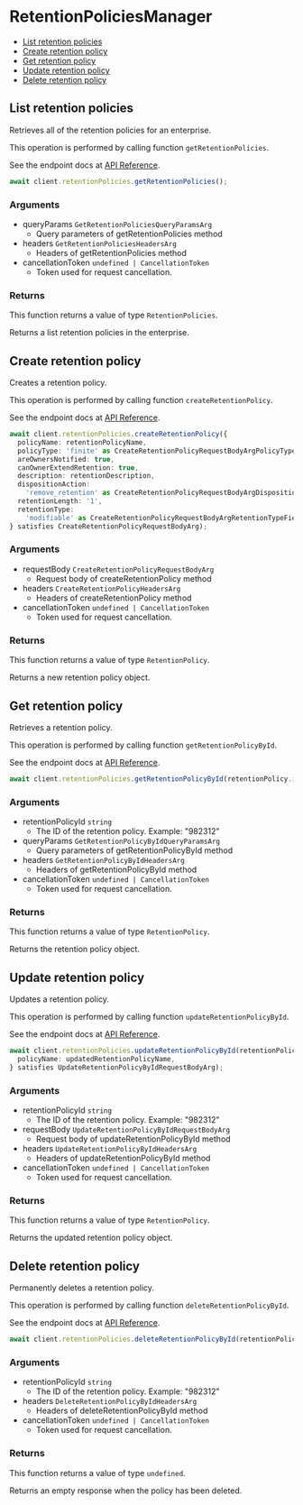 # RetentionPoliciesManager

- [List retention policies](#list-retention-policies)
- [Create retention policy](#create-retention-policy)
- [Get retention policy](#get-retention-policy)
- [Update retention policy](#update-retention-policy)
- [Delete retention policy](#delete-retention-policy)

## List retention policies

Retrieves all of the retention policies for an enterprise.

This operation is performed by calling function `getRetentionPolicies`.

See the endpoint docs at
[API Reference](https://developer.box.com/reference/get-retention-policies/).

<!-- sample get_retention_policies -->

```ts
await client.retentionPolicies.getRetentionPolicies();
```

### Arguments

- queryParams `GetRetentionPoliciesQueryParamsArg`
  - Query parameters of getRetentionPolicies method
- headers `GetRetentionPoliciesHeadersArg`
  - Headers of getRetentionPolicies method
- cancellationToken `undefined | CancellationToken`
  - Token used for request cancellation.

### Returns

This function returns a value of type `RetentionPolicies`.

Returns a list retention policies in the enterprise.

## Create retention policy

Creates a retention policy.

This operation is performed by calling function `createRetentionPolicy`.

See the endpoint docs at
[API Reference](https://developer.box.com/reference/post-retention-policies/).

<!-- sample post_retention_policies -->

```ts
await client.retentionPolicies.createRetentionPolicy({
  policyName: retentionPolicyName,
  policyType: 'finite' as CreateRetentionPolicyRequestBodyArgPolicyTypeField,
  areOwnersNotified: true,
  canOwnerExtendRetention: true,
  description: retentionDescription,
  dispositionAction:
    'remove_retention' as CreateRetentionPolicyRequestBodyArgDispositionActionField,
  retentionLength: '1',
  retentionType:
    'modifiable' as CreateRetentionPolicyRequestBodyArgRetentionTypeField,
} satisfies CreateRetentionPolicyRequestBodyArg);
```

### Arguments

- requestBody `CreateRetentionPolicyRequestBodyArg`
  - Request body of createRetentionPolicy method
- headers `CreateRetentionPolicyHeadersArg`
  - Headers of createRetentionPolicy method
- cancellationToken `undefined | CancellationToken`
  - Token used for request cancellation.

### Returns

This function returns a value of type `RetentionPolicy`.

Returns a new retention policy object.

## Get retention policy

Retrieves a retention policy.

This operation is performed by calling function `getRetentionPolicyById`.

See the endpoint docs at
[API Reference](https://developer.box.com/reference/get-retention-policies-id/).

<!-- sample get_retention_policies_id -->

```ts
await client.retentionPolicies.getRetentionPolicyById(retentionPolicy.id);
```

### Arguments

- retentionPolicyId `string`
  - The ID of the retention policy. Example: "982312"
- queryParams `GetRetentionPolicyByIdQueryParamsArg`
  - Query parameters of getRetentionPolicyById method
- headers `GetRetentionPolicyByIdHeadersArg`
  - Headers of getRetentionPolicyById method
- cancellationToken `undefined | CancellationToken`
  - Token used for request cancellation.

### Returns

This function returns a value of type `RetentionPolicy`.

Returns the retention policy object.

## Update retention policy

Updates a retention policy.

This operation is performed by calling function `updateRetentionPolicyById`.

See the endpoint docs at
[API Reference](https://developer.box.com/reference/put-retention-policies-id/).

<!-- sample put_retention_policies_id -->

```ts
await client.retentionPolicies.updateRetentionPolicyById(retentionPolicy.id, {
  policyName: updatedRetentionPolicyName,
} satisfies UpdateRetentionPolicyByIdRequestBodyArg);
```

### Arguments

- retentionPolicyId `string`
  - The ID of the retention policy. Example: "982312"
- requestBody `UpdateRetentionPolicyByIdRequestBodyArg`
  - Request body of updateRetentionPolicyById method
- headers `UpdateRetentionPolicyByIdHeadersArg`
  - Headers of updateRetentionPolicyById method
- cancellationToken `undefined | CancellationToken`
  - Token used for request cancellation.

### Returns

This function returns a value of type `RetentionPolicy`.

Returns the updated retention policy object.

## Delete retention policy

Permanently deletes a retention policy.

This operation is performed by calling function `deleteRetentionPolicyById`.

See the endpoint docs at
[API Reference](https://developer.box.com/reference/delete-retention-policies-id/).

<!-- sample delete_retention_policies_id -->

```ts
await client.retentionPolicies.deleteRetentionPolicyById(retentionPolicy.id);
```

### Arguments

- retentionPolicyId `string`
  - The ID of the retention policy. Example: "982312"
- headers `DeleteRetentionPolicyByIdHeadersArg`
  - Headers of deleteRetentionPolicyById method
- cancellationToken `undefined | CancellationToken`
  - Token used for request cancellation.

### Returns

This function returns a value of type `undefined`.

Returns an empty response when the policy has been deleted.
